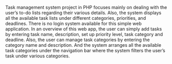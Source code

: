 Task management system project in PHP focuses mainly on dealing with the user’s to-do lists regarding their various details. Also, the system displays all the available task lists under different categories, priorities, and deadlines. There is no login system available for this simple web application. In an overview of this web app, the user can simply add tasks by entering task name, description, set up priority level, task category and deadline. 
Also, the user can manage task categories by entering the category name and description. And the system arranges all the available task categories under the navigation bar where the system filters the user’s task under various categories.
